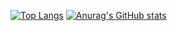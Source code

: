 [![Top Langs](https://github-readme-stats.vercel.app/api/top-langs/?username=TimurChikishev&show_icons=true&theme=radical)](https://github.com/anuraghazra/github-readme-stats)
[![Anurag's GitHub stats](https://github-readme-stats.vercel.app/api?username=TimurChikishev&show_icons=true&theme=radical)](https://github.com/anuraghazra/github-readme-stats)



